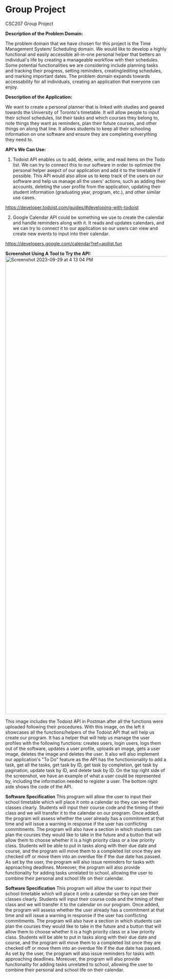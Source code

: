 # Group Project
CSC207 Group Project

**Description of the Problem Domain:**

The problem domain that we have chosen for this project is the Time Management System/ Scheduling domain. We would like to develop a highly functional and easily accessible all-in-one personal helper that betters an individual's life by creating a manageable workflow with their schedules. Some potential functionalities we are considering include planning tasks and tracking their progress, setting reminders, creating/editing schedules, and marking important dates. The problem domain expands towards accessability for all individuals, creating an application that everyone can enjoy.


**Description of the Application:**

We want to create a personal planner that is linked with studies and geared towards the University of Toronto's timetable. It will allow people to input their school schedules, list their tasks and which courses they belong to, note things they want as reminders, plan their future courses, and other things on along that line. It allows students to keep all their schooling information on one software and ensure they are completing everything they need to.


**API's We Can Use:**

1. Todoist API enables us to add, delete, write, and read items on the Todo list. We can try to connect this to our software in order to optimize the personal helper asepct of our application and add it to the timetable if possible. This API would also allow us to keep track of the users on our software and help us manage all the users' actions, such as adding their accounts, deleting the user profile from the application, updating their student information (graduating year, program, etc.), and other similar use cases. 

https://developer.todoist.com/guides/#developing-with-todoist


2. Google Calendar API could be something we use to create the calendar and handle reminders along with it. It reads and updates calendars, and we can try to connect it to our application so our users can view and create new events to input into their calendar. 

https://developers.google.com/calendar?ref=apilist.fun


**Screenshot Using A Tool to Try the API:**
<img width="1430" alt="Screenshot 2023-09-29 at 4 13 04 PM" src="https://github.com/grace-shang/week3-project/assets/128920671/c1d5b70b-2add-49a0-a5c5-ee5a10e8923c">

This image includes the Todoist API in Postman after all the functions were uploaded following their procedures. With this image, on the left it showcases all the functions/helpers of the Todoist API that will help us create our program. It has a helper that will help us manage the user profiles with the following functions: creates users, login users, logs them out of the software, updates a user profile, uploads an image, gets a user image, deletes the image and deletes the user. It also will also implement our application's "To Do" feature as the API has the functionionality to add a task, get all the tasks, get task by ID, get task by completion, get task by pagination, update task by ID, and delete task by ID. On the top right side of the screenshot, we have an example of what a user could be represented by, including the information needed to register a user. The bottom right side shows the code of the API.

**Software Specification**
This program will allow the user to input their school timetable which will place it onto a calendar so they can see their classes clearly. Students will input their course code and the timing of their class and we will transfer it to the calendar on our program. Once added, the program will assess whether the user already has a commitment at that time and will issue a warning in response if the user has conflicting commitments. The program will also have a section in which students can plan the courses they would like to take in the future and a button that will allow them to choose whether it is a high priority class or a low priority class. Students will be able to put in tasks along with their due date and course, and the program will move them to a completed list once they are checked off or move them into an overdue file if the due date has passed. As set by the user, the program will also issue reminders for tasks with approaching deadlines. Moreover, the program will also provide functionality for adding tasks unrelated to school, allowing the user to combine their personal and school life on their calendar. 

**Software Specification**
This program will allow the user to input their school timetable which will place it onto a calendar so they can see their classes clearly. Students will input their course code and the timing of their class and we will transfer it to the calendar on our program. Once added, the program will assess whether the user already has a commitment at that time and will issue a warning in response if the user has conflicting commitments. The program will also have a section in which students can plan the courses they would like to take in the future and a button that will allow them to choose whether it is a high priority class or a low priority class. Students will be able to put in tasks along with their due date and course, and the program will move them to a completed list once they are checked off or move them into an overdue file if the due date has passed. As set by the user, the program will also issue reminders for tasks with approaching deadlines. Moreover, the program will also provide functionality for adding tasks unrelated to school, allowing the user to combine their personal and school life on their calendar. 
